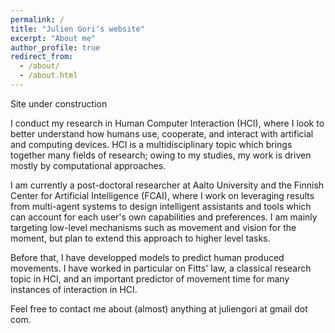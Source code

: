 ```yaml
---
permalink: /
title: "Julien Gori's website"
excerpt: "About me"
author_profile: true
redirect_from: 
  - /about/
  - /about.html
---
```




Site under construction



I conduct my research in Human Computer Interaction (HCI), where I look to better understand how humans use, cooperate, and interact with artificial and computing devices. 
HCI is a multidisciplinary topic which brings together many fields of research; owing to my studies, my work is driven mostly by computational approaches.



I am currently a post-doctoral researcher at Aalto University and the Finnish Center for Artificial Intelligence (FCAI), where I work on leveraging results from multi-agent systems to design intelligent assistants and tools which can account for each user's own capabilities and preferences. I am mainly targeting low-level mechanisms such as movement and vision for the moment, but plan to extend this approach to higher level tasks.


Before that, I have developped models to predict human produced movements. I have worked in particular on Fitts' law, a classical research topic in HCI, and an important predictor of movement time for many instances of interaction in HCI.


Feel free to contact me about (almost) anything at juliengori at gmail dot com. 
